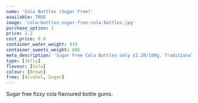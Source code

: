 ```yaml
---
name: 'Cola Bottles (Sugar Free)'
available: TRUE
image: 'cola-bottles-sugar-free-cola-bottles.jpg'
purchase_option: 1
price: 1.2
cost_price: 0.8
container_water_weight: 919
container_sweets_weight: 866
meta_description: 'Sugar Free Cola Bottles only £1.20/100g. Traditional sweets and more at Humbugs Confectionery Store. Specialists in satisfying your sweet tooth!'
type: [Jelly]
flavour: [Cola]
colour: [Brown]
free: [Alcohol, Sugar]
---
```

Sugar free fizzy cola flavoured bottle gums.